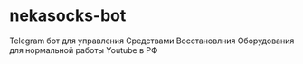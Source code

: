 # nekasocks-bot
Telegram бот для управления Средствами Восстановлния Оборудования для нормальной работы Youtube в РФ
